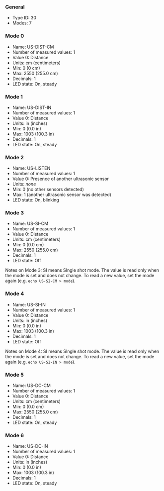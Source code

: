 ### General
- Type ID: 30
- Modes: 7

### Mode 0
- Name: US-DIST-CM
- Number of measured values: 1
- Value 0: Distance
- Units: cm (centimeters)
- Min: 0 (0 cm)
- Max: 2550 (255.0 cm)
- Decimals: 1
- LED state: On, steady

### Mode 1
- Name: US-DIST-IN
- Number of measured values: 1
- Value 0: Distance
- Units: in (inches)
- Min: 0 (0.0 in)
- Max: 1003 (100.3 in)
- Decimals: 1
- LED state: On, steady

### Mode 2
- Name: US-LISTEN
- Number of measured values: 1
- Value 0: Presence of another ultrasonic sensor
- Units: _none_
- Min: 0 (no other sensors detected)
- Max: 1 (another ultrasonic sensor was detected)
- LED state: On, blinking

### Mode 3
- Name: US-SI-CM
- Number of measured values: 1
- Value 0: Distance
- Units: cm (centimeters)
- Min: 0 (0.0 cm)
- Max: 2550 (255.0 cm)
- Decimals: 1
- LED state: Off

Notes on Mode 3: SI means SIngle shot mode. The value is read only when the mode is set and does not change. To read a new value, set the mode again (e.g. ```echo US-SI-CM > mode```).

### Mode 4
- Name: US-SI-IN
- Number of measured values: 1
- Value 0: Distance
- Units: in (inches)
- Min: 0 (0.0 in)
- Max: 1003 (100.3 in)
- Decimals: 1
- LED state: Off

Notes on Mode 4: SI means SIngle shot mode. The value is read only when the mode is set and does not change. To read a new value, set the mode again (e.g. ```echo US-SI-IN > mode```).

### Mode 5
- Name: US-DC-CM
- Number of measured values: 1
- Value 0: Distance
- Units: cm (centimeters)
- Min: 0 (0.0 cm)
- Max: 2550 (255.0 cm)
- Decimals: 1
- LED state: On, steady

### Mode 6
- Name: US-DC-IN
- Number of measured values: 1
- Value 0: Distance
- Units: in (inches)
- Min: 0 (0.0 in)
- Max: 1003 (100.3 in)
- Decimals: 1
- LED state: On, steady
